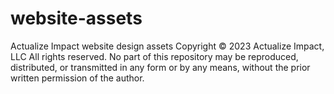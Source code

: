 # website-assets
Actualize Impact website design assets
Copyright © 2023 Actualize Impact, LLC
All rights reserved.
No part of this repository may be reproduced, distributed, or transmitted in any form or by any means, without the prior written permission of the author.
